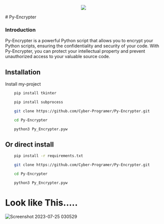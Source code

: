 <p align="center">
  <img src="https://github.com/Cyber-Programer/first_web/assets/125746506/80cd9a31-d552-4e45-b918-0832b5258188">
</p>
# Py-Encrypter

### Introduction
Py-Encrypter is a powerful Python script that allows you to encrypt your Python scripts, ensuring the confidentiality and security of your code. With Py-Encrypter, you can protect your intellectual property and prevent unauthorized access to your valuable source code.


## Installation

Install my-project 

```bash
    pip install tkinter
```

```bash
    pip install subprocess
```

```bash
    git clone https://github.com/Cyber-Programer/Py-Encrypter.git
```

```bash
    cd Py-Encrypter
```
```bash
    python3 Py_Encrypter.pyw
```
## Or direct install

```bash
    pip install -r requirements.txt
```
```bash
    git clone https://github.com/Cyber-Programer/Py-Encrypter.git
```
```bash
    cd Py-Encrypter
```
```bash
    python3 Py_Encrypter.pyw
```

# Look like This.....
![Screenshot 2023-07-25 030529](https://github.com/Cyber-Programer/Py-Encrypter/assets/125746506/2fe4f961-7890-4583-abf4-b6a2c3eb2642)


